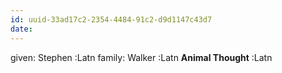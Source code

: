 ```yaml
---
id: uuid-33ad17c2-2354-4484-91c2-d9d1147c43d7
date: 
---
```


given: Stephen :Latn
family: Walker :Latn
**Animal Thought** :Latn